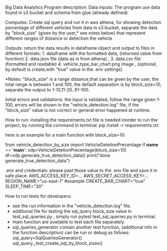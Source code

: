 Big Data Analytics
Program description:
Data inputs:
The program use data found in s3 bucket and schema from glue (already defined)

Computes:
Create sql query and run it in aws athena,
for showing detection percentage of different vehicles from data in s3 bucket,
separate the data by "block_size" (given by the user,* see notes below)
that represent different ranges of distance or detection the vehicle

Outputs:
return the data results in dataframe object and
output to files in different formats:
    1. dataframe with the formatted data, (returned value from function)
    2. data.json file (data as is from athena) ,
    3. data.csv file (formatted and readable)
    4. vehicle_type_bar_chart.png image , (optional, by default is create,with "true" value in the .env settings)

*Notes:
"block_size" is a range distance,that can be given by the user,
the total range is between 1 and 100,
the default separation is by block_size=10,
separate the output to 1-10,11-20..91-100.

Initial errors and validations:
the input is validated, follow the range given 1-100,
errors will be shown in the "vehicle_detection.log" file, if the
"block_size" value is not correct or general error happened at runtime.





How to run:
installing the requirements.txt file is needed inorder to run the project,
by running the command in terminal:
pip install -r requirements.txt



here is an example for a main function with block_size=10:

from vehicle_detection_by_size import VehicleDetetionPrecentage
if __name__ == '__main__':
    vdp=VehicleDetetionPrecentage(block_size=10)
    df=vdp.generate_true_detection_data()
    print("done generate_true_detection_data")


.env and credentials:
please past those value to the .env file and save it in safe place:
AWS_ACCESS_KEY_ID=...
AWS_SECRET_ACCESS_KEY=...
REGION_NAME="us-east-1" #example
CREATE_BAR_CHART="true"
SLEEP_TIME="30"

How to run tests for developers:
- see the run information in the "vehicle_detection.log" file.
- additional file for testing the sql_query block_size value in test_sql_queries.py ,
simply run pytest test_sql_queries.py in terminal.
- main function are available to test each file separately.
- sql_queries_generator contain another test function, (additional info in the function description)
    can be run or debug as follows:
    sql_query=SqlQueriesGenerator()
    sql_query._test_create_sql_by_block_sizes()
